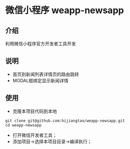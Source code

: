 # 微信小程序 weapp-newsapp

## 介绍

利用微信小程序官方开发者工具开发

## 说明

* 首页到新闻列表详情页的路由跳转
* MODAL框绑定显示新闻详情

## 使用

* 克隆本项目代码到本地

```
git clone git@github.com:hijiangtao/weapp-newsapp.git
cd weapp-newsapp
```

* 打开微信开发者工具；
* 添加项目->选择本项目目录->编译执行；
